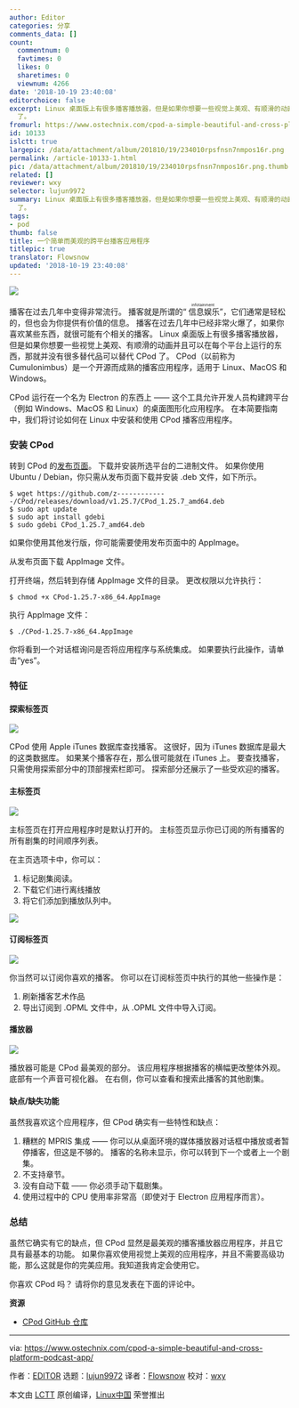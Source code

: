 ```yaml
---
author: Editor
categories: 分享
comments_data: []
count:
  commentnum: 0
  favtimes: 0
  likes: 0
  sharetimes: 0
  viewnum: 4266
date: '2018-10-19 23:40:08'
editorchoice: false
excerpt: Linux 桌面版上有很多播客播放器，但是如果你想要一些视觉上美观、有顺滑的动画并且可以在每个平台上运行的东西，那就并没有很多替代品可以替代 CPod
  了。
fromurl: https://www.ostechnix.com/cpod-a-simple-beautiful-and-cross-platform-podcast-app/
id: 10133
islctt: true
largepic: /data/attachment/album/201810/19/234010rpsfnsn7nmpos16r.png
permalink: /article-10133-1.html
pic: /data/attachment/album/201810/19/234010rpsfnsn7nmpos16r.png.thumb.jpg
related: []
reviewer: wxy
selector: lujun9972
summary: Linux 桌面版上有很多播客播放器，但是如果你想要一些视觉上美观、有顺滑的动画并且可以在每个平台上运行的东西，那就并没有很多替代品可以替代 CPod
  了。
tags:
- pod
thumb: false
title: 一个简单而美观的跨平台播客应用程序
titlepic: true
translator: Flowsnow
updated: '2018-10-19 23:40:08'
---
```


![](/data/attachment/album/201810/19/234010rpsfnsn7nmpos16r.png)


播客在过去几年中变得非常流行。 播客就是所谓的“<ruby> 信息娱乐 <rt>  infotainment </rt></ruby>”，它们通常是轻松的，但也会为你提供有价值的信息。 播客在过去几年中已经非常火爆了，如果你喜欢某些东西，就很可能有个相关的播客。 Linux 桌面版上有很多播客播放器，但是如果你想要一些视觉上美观、有顺滑的动画并且可以在每个平台上运行的东西，那就并没有很多替代品可以替代 CPod 了。 CPod（以前称为 Cumulonimbus）是一个开源而成熟的播客应用程序，适用于 Linux、MacOS 和 Windows。


CPod 运行在一个名为 Electron 的东西上 —— 这个工具允许开发人员构建跨平台（例如 Windows、MacOS 和 Linux）的桌面图形化应用程序。 在本简要指南中，我们将讨论如何在 Linux 中安装和使用 CPod 播客应用程序。


### 安装 CPod


转到 CPod 的[发布页面](https://github.com/z-------------/CPod/releases)。 下载并安装所选平台的二进制文件。 如果你使用 Ubuntu / Debian，你只需从发布页面下载并安装 .deb 文件，如下所示。



```
$ wget https://github.com/z-------------/CPod/releases/download/v1.25.7/CPod_1.25.7_amd64.deb
$ sudo apt update
$ sudo apt install gdebi
$ sudo gdebi CPod_1.25.7_amd64.deb
```

如果你使用其他发行版，你可能需要使用发布页面中的 AppImage。


从发布页面下载 AppImage 文件。


打开终端，然后转到存储 AppImage 文件的目录。 更改权限以允许执行：



```
$ chmod +x CPod-1.25.7-x86_64.AppImage
```

执行 AppImage 文件：



```
$ ./CPod-1.25.7-x86_64.AppImage
```

你将看到一个对话框询问是否将应用程序与系统集成。 如果要执行此操作，请单击“yes”。


### 特征


#### 探索标签页


![](/data/attachment/album/201810/19/234012w3dphzdpzqvov3ds.png)


CPod 使用 Apple iTunes 数据库查找播客。 这很好，因为 iTunes 数据库是最大的这类数据库。 如果某个播客存在，那么很可能就在 iTunes 上。 要查找播客，只需使用探索部分中的顶部搜索栏即可。 探索部分还展示了一些受欢迎的播客。


#### 主标签页


![](/data/attachment/album/201810/19/234016k83f1fj918x1nfl3.png)


主标签页在打开应用程序时是默认打开的。 主标签页显示你已订阅的所有播客的所有剧集的时间顺序列表。


在主页选项卡中，你可以：


1. 标记剧集阅读。
2. 下载它们进行离线播放
3. 将它们添加到播放队列中。


![](/data/attachment/album/201810/19/234018s4ivnz4lqt1tn44a.png)


#### 订阅标签页


![](/data/attachment/album/201810/19/234020t35r8t97im5g60m6.png)


你当然可以订阅你喜欢的播客。 你可以在订阅标签页中执行的其他一些操作是：


1. 刷新播客艺术作品
2. 导出订阅到 .OPML 文件中，从 .OPML 文件中导入订阅。


#### 播放器


![](/data/attachment/album/201810/19/234022xz5cnjc0jjwwziee.png)


播放器可能是 CPod 最美观的部分。 该应用程序根据播客的横幅更改整体外观。 底部有一个声音可视化器。 在右侧，你可以查看和搜索此播客的其他剧集。


#### 缺点/缺失功能


虽然我喜欢这个应用程序，但 CPod 确实有一些特性和缺点：


1. 糟糕的 MPRIS 集成 —— 你可以从桌面环境的媒体播放器对话框中播放或者暂停播客，但这是不够的。 播客的名称未显示，你可以转到下一个或者上一个剧集。
2. 不支持章节。
3. 没有自动下载 —— 你必须手动下载剧集。
4. 使用过程中的 CPU 使用率非常高（即使对于 Electron 应用程序而言）。


### 总结


虽然它确实有它的缺点，但 CPod 显然是最美观的播客播放器应用程序，并且它具有最基本的功能。 如果你喜欢使用视觉上美观的应用程序，并且不需要高级功能，那么这就是你的完美应用。我知道我肯定会使用它。


你喜欢 CPod 吗？ 请将你的意见发表在下面的评论中。


**资源**


* [CPod GitHub 仓库](https://github.com/z-------------/CPod)




---


via: <https://www.ostechnix.com/cpod-a-simple-beautiful-and-cross-platform-podcast-app/>


作者：[EDITOR](https://www.ostechnix.com/author/editor/) 选题：[lujun9972](https://github.com/lujun9972) 译者：[Flowsnow](https://github.com/Flowsnow) 校对：[wxy](https://github.com/wxy)


本文由 [LCTT](https://github.com/LCTT/TranslateProject) 原创编译，[Linux中国](https://linux.cn/) 荣誉推出